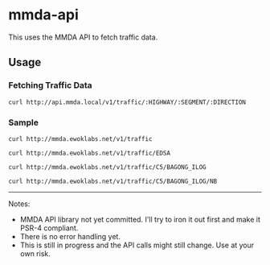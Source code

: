 # mmda-api
This uses the MMDA API to fetch traffic data.

## Usage ##
### Fetching  Traffic Data
```
curl http://api.mmda.local/v1/traffic/:HIGHWAY/:SEGMENT/:DIRECTION
```

### Sample
```
curl http://mmda.ewoklabs.net/v1/traffic
```

```
curl http://mmda.ewoklabs.net/v1/traffic/EDSA
```

```
curl http://mmda.ewoklabs.net/v1/traffic/C5/BAGONG_ILOG
```

```
curl http://mmda.ewoklabs.net/v1/traffic/C5/BAGONG_ILOG/NB
```

___
Notes:
- MMDA API library not yet committed. I'll try to iron it out first and make it PSR-4 compliant.
- There is no error handling yet.
- This is still in progress and the API calls might still change. Use at your own risk.

